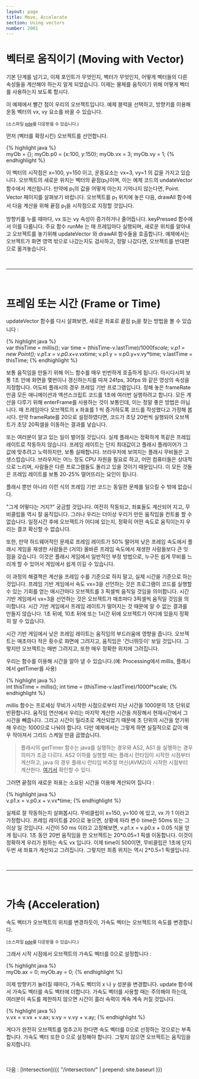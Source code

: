 ```yaml
---
layout: page
title: Move, Accelerate
section: Using vectors
number: 2001
---
```


# 벡터로 움직이기 (Moving with Vector)

기본 단계를 넘기고, 이제 포인트가 무엇인지, 벡터가 무엇인지, 어떻게 벡터들의 다른 속성들을 계산해야 하는지 알게 되었습니다. 
이제는 물체를 움직이기 위해 어떻게 벡터를 사용하는지 보도록 합시다.

이 예제에서 빨간 점이 우리의 오브젝트입니다. 예제 블럭을 선택하고, 방향키를 이용해 운동 벡터의 vx, vy 요소를 바꿀 수 있습니다.

<canvas data-processing-sources="../data/moving_with_vector.pde"></canvas>
<small>(소스파일 [pde](../data/moving_with_vector.pde)를 다운받을 수 있습니다.)</small>

먼저 (벡터를 확장시킨) 오브젝트를 선언합니다.

{% highlight java %}  
myOb = {};
myOb.p0 = {x:100, y:150};
myOb.vx = 3;
myOb.vy = 1;
{% endhighlight %}

이 벡터의 시작점은 x=100, y=150 이고, 운동요소는 vx=3, vy=1 의 값을 가지고 있습니다. 오브젝트의 새로운 위치는 벡터의 끝점(p<sub>1</sub>)이며, 이는 예제 코드의 undateVector 함수에서 계산됩니다. 만약에 p<sub>1</sub>의 값을 어떻게 아는지 기억나지 않는다면, Point. Vector 페이지를 살펴보기 바랍니다. 
오브젝트를 p<sub>1</sub> 위치에 놓은 다음, drawAll 함수에서 다음 계산을 위해 끝점 p<sub>1</sub>을 시작점으로 지정할 것입니다.

방향키를 누를 때마다, vx 또는 vy 속성이 증가하거나 줄어듭니다. keyPressed 함수에서 이를 다룹니다. 주요 함수 runMe 는 매 프레임마다 실행되며, 새로운 위치를 알아내고 오브젝트를 놓기위해  updateVector 와 drawAll 함수들을 호출합니다. 예제에서는 오브젝트가 화면 영역 밖으로 나갔는지도 검사하고, 정말 나갔다면, 오브젝트를 반대편으로 옮겨놓습니다.

<br>

----

<br>

# 프레임 또는 시간 (Frame or Time)

updateVector 함수를 다시 살펴보면, 새로운 좌표로 끝점 p<sub>1</sub>을 찾는 방법을 볼 수 있습니다 :

{% highlight java %}  
var thisTime = millis();
var time = (thisTime-v.lastTime)/1000f*scale;
v.p1 = new Point();
v.p1.x = v.p0.x+v.vx*time;
v.p1.y = v.p0.y+v.vy*time;
v.lastTime = thisTime;
{% endhighlight %}

보통 움직임을 만들기 위해 어느 함수를 매우 빈번하게 호출하게 됩니다. 아시다시피 보통 1초 안에 화면을 몇번이나 갱신하는지를 따져 24fps, 30fps 와 같은 영상의 속성을 지정합니다. 어도비 플래시의 경우 프레임 기반 프로그램입니다. 정해 놓은 frameRate 만큼 모든 애니메이션과 액션스크립트 코드를 1초에 여러번 실행하려고 합니다. 모든 계산을 다루기 위해 enterFrame를 사용하는 것이 보통인데, 이는 정말 좋은 방법은 아닙니다. 매 프레임마다 오브젝트의 x 좌표를 1 씩 증가하도록 코드를 작성했다고 가정해 봅시다. 만약 frameRate를 20으로 설정하였다면, 코드가 초당 20번씩 실행되어 오브젝트가 초당 20픽셀을 이동하는 결과를 낳습니다.

또는 여러분이 알고 있는 일이 벌어질 것입니다. 실제 플래시는 정확하게 똑같은 프레임 레이트로 작동하지 않습니다. 프레임 레이트는 단지 최대값이고 플래시 플레이어가 그 값에 맞추려고 노력하지만, 보통 실패합니다. 브라우저에 보여지는 플래시 무비들은 고생스럽습니다. 브라우저는 어느 정도 CPU 자원을 필요로 하고, 어떤 컴퓨터들은 상대적으로 느리며, 사람들은 다른 프로그램들도 돌리고 있을 것이기 때문입니다. 이 모든 것들은 프레임 레이트를 보통 20-25% 떨어뜨리는 요인이 됩니다.

플래시 뿐만 아니라 이런 식의 프레임 기반 코드는 동일한 문제를 일으킬 수 밖에 없습니다.

"그게 어떻다는 거지?" 궁금할 것입니다. 여전히 작동되고, 좌표들도 계산되어 지고, 무비클립들 역시 잘 움직입니다. 그러나 우리는 더이상 우리가 만든 움직임을 컨트롤 할 수 없습니다. 일정시간 후에 오브젝트가 어디에 있는지, 정확히 어떤 속도로 움직이는지 우리는 결코 확신할 수 없습니다. 

또한, 만약 하드웨어적인 문제로 프레임 레이트가 50% 떨어져 낮은 프레임 속도에서 플래시 게임을 재생한 사람들은 (거의) 올바른 프레임 속도에서 재생한 사람들보다 큰 잇점을 갖습니다. 이것은 플래시 게임에서 일반적인 부정 방법으로, 누구든 쉽게 무비를 느리게 할 수 있어서 게임에서 쉽게 이길 수 있습니다.

이 과정의 해결책은 계산을 프레임 수를 기준으로 하지 말고, 실제 시간을 기준으로 하는 것입니다. 프레임 기반 게임에서 속도 vx=3을 선언하는 것은 프로그램이 코드를 실행할 수 있는 기회를 얻는 매시간마다 오브젝트를 3 픽셀씩 움직일 것임을 의미합니다. 시간 기반 게임에서 vx=3을 선언하는 것은 오브젝트가 매초마다 3픽셀씩 움직일 것임을 의미합니다. 시간 기반 게임에서 프레임 레이트가 떨어지는 것 때문에 알 수 없는 결과를 만들지 않습니다. 1초 뒤에, 10초 뒤에 또는 1시간 뒤에 오브젝트가 어디에 있을지 정확히 알 수 있습니다. 

시간 기반 게임에서 낮은 프레임 레이트는 움직임의 부드러움에 영향을 줍니다. 오브젝트는 매초마다 적은 횟수로 화면에 그려지고, 움직임은 '건너뛰듯이' 보일 것입니다. 그렇지만 오브젝트는 매번 그려지고, 또한 매우 정확한 위치에 그려집니다.

우리는 함수를 이용해 시간을 알아 낼 수 있습니다.(예: Processing에서 millis, 플래시에서 getTimer를 사용)

{% highlight java %}  
int thisTime = millis();
int time = (thisTime-v.lastTime)/1000f*scale;
{% endhighlight %}

millis 함수는 프로세싱 무비가 시작한 시점으로부터 지난 시간을 1000분의 1초 단위로 반환합니다. 움직임 연산에서 우리는 마지막 계산한 시간을 저장해서 현재시간에서 그 시간을 빼줍니다. 그리고 시간이 밀리초로 계산되었기 때문에 초 단위의 시간을 얻기위해 우리는 1000으로 나눠야 합니다.
다만 예제에서는 그렇게 하면 실질적으로 값이 매우 작아져서 그리드 스케일 만큼 곱했습니다.

> 플래시의 getTimer 함수는 java를 실행하는 경우와 AS2, AS1 을 실행하는 경우 의미가 조금 다르다. AS2 이하를 실행할 때는 플래시 런타임이 시작한 시점부터 계산하고, java 의 경우 플래시 런타임 버추얼 머신(AVM2)이 시작한 시점부터 계산한다. [여기서](http://help.adobe.com/en_US/FlashPlatform/reference/actionscript/3/flash/utils/package.html#getTimer()) 확인할 수 있다.

그러면 끝점의 새로운 좌표는 소요된 시간을 이용해 계산되어 집니다 :

{% highlight java %}  
v.p1.x = v.p0.x + v.vx*time;
{% endhighlight %}

실제로 잘 작동하는지 살펴봅시다. 무비클립이 x=150, y=100 에 있고, vx 가 1 이라고 가정합니다. 프레임 레이트를 20으로 놓으면, 상황에 따라 변수 time은 50ms 또는 그 이상 일 것입니다. 시간이 50 ms 이라고 고정해보면, v.p1.x = v.p0.x + 0.05 식을 얻게 됩니다. 1초 동안 20번 움직임을 한 오브젝트는 20\*0.05=1 픽셀 이동합니다. 이것이 정확하게 우리가 원하는 속도 vx 입니다. 이제 time이 500이면, 무비클립은 1초에 단지 두번 새 좌표가 계산되고 그려집니다. 그렇지만 최종 위치는 역시 2\*0.5=1 픽셀입니다.

<br>

----

<br>

# 가속 (Acceleration)

속도 벡터가 오브젝트의 위치를 변경하듯이, 가속도 벡터는 오브젝트의 속도를 변경합니다.

<canvas data-processing-sources="../data/acceleration.pde"></canvas>
<small>(소스파일 [pde](../data/acceleration.pde)를 다운받을 수 있습니다.)</small>

그래서 시작 시점에서 오브젝트의 가속도 벡터를 0으로 설정합니다 :

{% highlight java %}  
myOb.ax = 0;
myOb.ay = 0;
{% endhighlight %}

이제 방향키가 눌러질 때마다, 가속도 벡터의 x 나 y 성분을 변경합니다. update 함수에서 가속도 벡터를 속도 벡터에 더합니다. 가속도 벡터를 사용할 때는 주의해야 하는데, 여러분이 속도를 제한하지 않으면 시간이 흘러 속력이 계속 계속 커질 것입니다.

{% highlight java %}  
v.vx = v.vx + v.ax;
v.vy = v.vy + v.ay;
{% endhighlight %}

게다가 완전히 오브젝트를 멈추고자 한다면 속도 벡터를 0으로 선정하는 것으로는 부족합니다. 가속도 벡터 또한 0 으로 설정해야 합니다. 그렇지 않으면 오브젝트는 움직임을 유지합니다.


<br>
<br>
다음 : [Intersection]({{ "/intersection/" | prepend: site.baseurl }})
